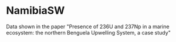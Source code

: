# NamibiaSW
Data shown in the paper "Presence of 236U and 237Np in a marine ecosystem: the northern Benguela Upwelling System, a case study"
